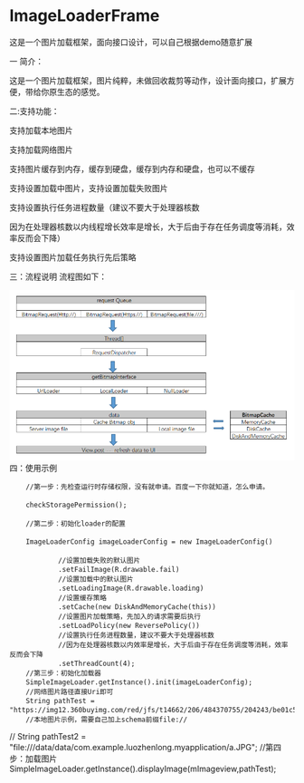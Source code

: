 # ImageLoaderFrame
这是一个图片加载框架，面向接口设计，可以自己根据demo随意扩展

一 简介：

这是一个图片加载框架，图片纯粹，未做回收裁剪等动作，设计面向接口，扩展方便，带给你原生态的感觉。

二:支持功能：

支持加载本地图片

支持加载网络图片

支持图片缓存到内存，缓存到硬盘，缓存到内存和硬盘，也可以不缓存

支持设置加载中图片，支持设置加载失败图片

支持设置执行任务进程数量（建议不要大于处理器核数

因为在处理器核数以内线程增长效率是增长，大于后由于存在任务调度等消耗，效率反而会下降）

支持设置图片加载任务执行先后策略

三：流程说明 流程图如下： 

 ![image](https://github.com/dpxiaolong/ImageLoaderFrame/blob/master/frame_flow.png)
四：使用示例

        //第一步：先检查运行时存储权限，没有就申请。百度一下你就知道，怎么申请。
        
        checkStoragePermission();
        
        //第二步：初始化loader的配置
        
        ImageLoaderConfig imageLoaderConfig = new ImageLoaderConfig()
        
                //设置加载失败的默认图片
                .setFailImage(R.drawable.fail)
                //设置加载中的默认图片
                .setLoadingImage(R.drawable.loading)
                //设置缓存策略
                .setCache(new DiskAndMemoryCache(this))
                //设置图片加载策略，先加入的请求需要后执行
                .setLoadPolicy(new ReversePolicy())
                //设置执行任务进程数量，建议不要大于处理器核数
                //因为在处理器核数以内效率是增长，大于后由于存在任务调度等消耗，效率反而会下降
                .setThreadCount(4);
        //第三步：初始化加载器
        SimpleImageLoader.getInstance().init(imageLoaderConfig);
        //网络图片路径直接Uri即可
        String pathTest = "https://img12.360buyimg.com/red/jfs/t14662/206/484370755/204243/be01c580/5a2f8866N2a94ffe8.jpg";
        //本地图片示例，需要自己加上schema前缀file://
//        String pathTest2 = "file:///data/data/com.example.luozhenlong.myapplication/a.JPG";
        //第四步：加载图片
        SimpleImageLoader.getInstance().displayImage(mImageview,pathTest);


